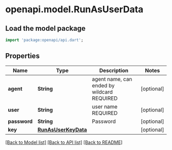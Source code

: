 # openapi.model.RunAsUserData

## Load the model package
```dart
import 'package:openapi/api.dart';
```

## Properties
Name | Type | Description | Notes
------------ | ------------- | ------------- | -------------
**agent** | **String** | agent name, can ended by wildcard REQUIRED | [optional] 
**user** | **String** | user name REQUIRED | [optional] 
**password** | **String** | Password | [optional] 
**key** | [**RunAsUserKeyData**](RunAsUserKeyData.md) |  | [optional] 

[[Back to Model list]](../README.md#documentation-for-models) [[Back to API list]](../README.md#documentation-for-api-endpoints) [[Back to README]](../README.md)


